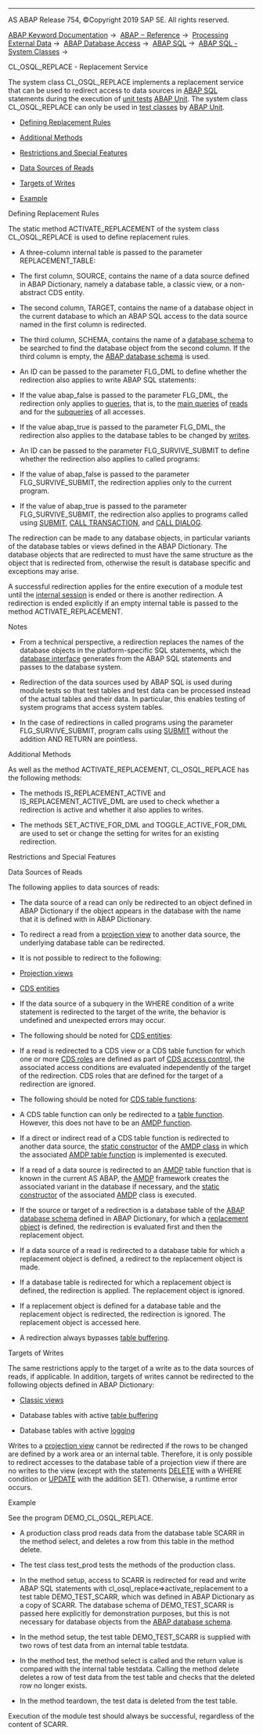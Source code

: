   

* * *

AS ABAP Release 754, ©Copyright 2019 SAP SE. All rights reserved.

[ABAP Keyword Documentation](javascript:call_link\('abenabap.htm'\)) →  [ABAP − Reference](javascript:call_link\('abenabap_reference.htm'\)) →  [Processing External Data](javascript:call_link\('abenabap_language_external_data.htm'\)) →  [ABAP Database Access](javascript:call_link\('abenabap_sql.htm'\)) →  [ABAP SQL](javascript:call_link\('abenopensql.htm'\)) →  [ABAP SQL - System Classes](javascript:call_link\('abencl_osql.htm'\)) → 

CL\_OSQL\_REPLACE - Replacement Service

The system class CL\_OSQL\_REPLACE implements a replacement service that can be used to redirect access to data sources in [ABAP SQL](javascript:call_link\('abenopen_sql_glosry.htm'\) "Glossary Entry") statements during the execution of [unit tests](javascript:call_link\('abenunit_test_glosry.htm'\) "Glossary Entry") [ABAP Unit](javascript:call_link\('abenabap_unit_glosry.htm'\) "Glossary Entry"). The system class CL\_OSQL\_REPLACE can only be used in [test classes](javascript:call_link\('abentest_class_glosry.htm'\) "Glossary Entry") by [ABAP Unit](javascript:call_link\('abenabap_unit_glosry.htm'\) "Glossary Entry").

-   [Defining Replacement Rules](#@@ITOC@@ABENCL_OSQL_REPLACE_1)

-   [Additional Methods](#@@ITOC@@ABENCL_OSQL_REPLACE_2)

-   [Restrictions and Special Features](#@@ITOC@@ABENCL_OSQL_REPLACE_3)

-   [Data Sources of Reads](#@@ITOC@@ABENCL_OSQL_REPLACE_4)

-   [Targets of Writes](#@@ITOC@@ABENCL_OSQL_REPLACE_5)

-   [Example](#@@ITOC@@ABENCL_OSQL_REPLACE_6)

Defining Replacement Rules

The static method ACTIVATE\_REPLACEMENT of the system class CL\_OSQL\_REPLACE is used to define replacement rules.

-   A three-column internal table is passed to the parameter REPLACEMENT\_TABLE:

-   The first column, SOURCE, contains the name of a data source defined in ABAP Dictionary, namely a database table, a classic view, or a non-abstract CDS entity.

-   The second column, TARGET, contains the name of a database object in the current database to which an ABAP SQL access to the data source named in the first column is redirected.

-   The third column, SCHEMA, contains the name of a [database schema](javascript:call_link\('abendatabase_schema_glosry.htm'\) "Glossary Entry") to be searched to find the database object from the second column. If the third column is empty, the [ABAP database schema](javascript:call_link\('abenabap_db_schema_glosry.htm'\) "Glossary Entry") is used.

-   An ID can be passed to the parameter FLG\_DML to define whether the redirection also applies to write ABAP SQL statements:

-   If the value abap\_false is passed to the parameter FLG\_DML, the redirection only applies to [queries](javascript:call_link\('abenquery_glosry.htm'\) "Glossary Entry"), that is, to the [main queries](javascript:call_link\('abenmainquery_glosry.htm'\) "Glossary Entry") of [reads](javascript:call_link\('abenopen_sql_reading.htm'\)) and for the [subqueries](javascript:call_link\('abensubquery_glosry.htm'\) "Glossary Entry") of all accesses.

-   If the value abap\_true is passed to the parameter FLG\_DML, the redirection also applies to the database tables to be changed by [writes](javascript:call_link\('abenopen_sql_writing.htm'\)).

-   An ID can be passed to the parameter FLG\_SURVIVE\_SUBMIT to define whether the redirection also applies to called programs:

-   If the value of abap\_false is passed to the parameter FLG\_SURVIVE\_SUBMIT, the redirection applies only to the current program.

-   If the value of abap\_true is passed to the parameter FLG\_SURVIVE\_SUBMIT, the redirection also applies to programs called using [SUBMIT](javascript:call_link\('abapsubmit.htm'\)), [CALL TRANSACTION](javascript:call_link\('abapcall_transaction.htm'\)), and [CALL DIALOG](javascript:call_link\('abapcall_dialog.htm'\)).

The redirection can be made to any database objects, in particular variants of the database tables or views defined in the ABAP Dictionary. The database objects that are redirected to must have the same structure as the object that is redirected from, otherwise the result is database specific and exceptions may arise.

A successful redirection applies for the entire execution of a module test until the [internal session](javascript:call_link\('abeninternal_session_glosry.htm'\) "Glossary Entry") is ended or there is another redirection. A redirection is ended explicitly if an empty internal table is passed to the method ACTIVATE\_REPLACEMENT.

Notes

-   From a technical perspective, a redirection replaces the names of the database objects in the platform-specific SQL statements, which the [database interface](javascript:call_link\('abendatabase_interface_glosry.htm'\) "Glossary Entry") generates from the ABAP SQL statements and passes to the database system.

-   Redirection of the data sources used by ABAP SQL is used during module tests so that test tables and test data can be processed instead of the actual tables and their data. In particular, this enables testing of system programs that access system tables.

-   In the case of redirections in called programs using the parameter FLG\_SURVIVE\_SUBMIT, program calls using [SUBMIT](javascript:call_link\('abapsubmit.htm'\)) without the addition AND RETURN are pointless.

Additional Methods

As well as the method ACTIVATE\_REPLACEMENT, CL\_OSQL\_REPLACE has the following methods:

-   The methods IS\_REPLACEMENT\_ACTIVE and IS\_REPLACEMENT\_ACTIVE\_DML are used to check whether a redirection is active and whether it also applies to writes.

-   The methods SET\_ACTIVE\_FOR\_DML and TOGGLE\_ACTIVE\_FOR\_DML are used to set or change the setting for writes for an existing redirection.

Restrictions and Special Features

Data Sources of Reads

The following applies to data sources of reads:

-   The data source of a read can only be redirected to an object defined in ABAP Dictionary if the object appears in the database with the name that it is defined with in ABAP Dictionary.

-   To redirect a read from a [projection view](javascript:call_link\('abenprojection_view_glosry.htm'\) "Glossary Entry") to another data source, the underlying database table can be redirected.

-   It is not possible to redirect to the following:

-   [Projection views](javascript:call_link\('abenprojection_view_glosry.htm'\) "Glossary Entry")

-   [CDS entities](javascript:call_link\('abencds_entity_glosry.htm'\) "Glossary Entry")

-   If the data source of a subquery in the WHERE condition of a write statement is redirected to the target of the write, the behavior is undefined and unexpected errors may occur.

-   The following should be noted for [CDS entities](javascript:call_link\('abencds_view_glosry.htm'\) "Glossary Entry"):

-   If a read is redirected to a CDS view or a CDS table function for which one or more [CDS roles](javascript:call_link\('abencds_access_control_glosry.htm'\) "Glossary Entry") are defined as part of [CDS access control](javascript:call_link\('abencds_role_glosry.htm'\) "Glossary Entry"), the associated access conditions are evaluated independently of the target of the redirection. CDS roles that are defined for the target of a redirection are ignored.

-   The following should be noted for [CDS table functions](javascript:call_link\('abencds_table_function_glosry.htm'\) "Glossary Entry"):

-   A CDS table function can only be redirected to a [table function](javascript:call_link\('abentable_function_glosry.htm'\) "Glossary Entry"). However, this does not have to be an [AMDP function](javascript:call_link\('abenamdp_function_glosry.htm'\) "Glossary Entry").

-   If a direct or indirect read of a CDS table function is redirected to another data source, the [static constructor](javascript:call_link\('abenstatic_constructor_glosry.htm'\) "Glossary Entry") of the [AMDP class](javascript:call_link\('abenamdp_class_glosry.htm'\) "Glossary Entry") in which the associated [AMDP table function](javascript:call_link\('abenamdp_table_function_glosry.htm'\) "Glossary Entry") is implemented is executed.

-   If a read of a data source is redirected to an [AMDP](javascript:call_link\('abenamdp_table_function_glosry.htm'\) "Glossary Entry") table function that is known in the current AS ABAP, the [AMDP](javascript:call_link\('abenamdp_glosry.htm'\) "Glossary Entry") framework creates the associated variant in the database if necessary, and the [static constructor](javascript:call_link\('abenstatic_constructor_glosry.htm'\) "Glossary Entry") of the associated [AMDP](javascript:call_link\('abenamdp_class_glosry.htm'\) "Glossary Entry") class is executed.

-   If the source or target of a redirection is a database table of the [ABAP database schema](javascript:call_link\('abenabap_db_schema_glosry.htm'\) "Glossary Entry") defined in ABAP Dictionary, for which a [replacement object](javascript:call_link\('abenreplacement_object_glosry.htm'\) "Glossary Entry") is defined, the redirection is evaluated first and then the replacement object.

-   If a data source of a read is redirected to a database table for which a replacement object is defined, a redirect to the replacement object is made.

-   If a database table is redirected for which a replacement object is defined, the redirection is applied. The replacement object is ignored.

-   If a replacement object is defined for a database table and the replacement object is redirected, the redirection is ignored. The replacement object is accessed here.

-   A redirection always bypasses [table buffering](javascript:call_link\('abensap_buffering_glosry.htm'\) "Glossary Entry").

Targets of Writes

The same restrictions apply to the target of a write as to the data sources of reads, if applicable. In addition, targets of writes cannot be redirected to the following objects defined in ABAP Dictionary:

-   [Classic views](javascript:call_link\('abenclassical_view_glosry.htm'\) "Glossary Entry")

-   Database tables with active [table buffering](javascript:call_link\('abensap_buffering_glosry.htm'\) "Glossary Entry")

-   Database tables with active [logging](javascript:call_link\('abenddic_database_tables_protocol.htm'\))

Writes to a [projection view](javascript:call_link\('abenprojection_view_glosry.htm'\) "Glossary Entry") cannot be redirected if the rows to be changed are defined by a work area or an internal table. Therefore, it is only possible to redirect accesses to the database table of a projection view if there are no writes to the view (except with the statements [DELETE](javascript:call_link\('abapdelete_dbtab.htm'\)) with a WHERE condition or [UPDATE](javascript:call_link\('abapupdate.htm'\)) with the addition SET). Otherwise, a runtime error occurs.

Example

See the program DEMO\_CL\_OSQL\_REPLACE.

-   A production class prod reads data from the database table SCARR in the method select, and deletes a row from this table in the method delete.

-   The test class test\_prod tests the methods of the production class.

-   In the method setup, access to SCARR is redirected for read and write ABAP SQL statements with cl\_osql\_replace=>activate\_replacement to a test table DEMO\_TEST\_SCARR, which was defined in ABAP Dictionary as a copy of SCARR. The database schema of DEMO\_TEST\_SCARR is passed here explicitly for demonstration purposes, but this is not necessary for database objects from the [ABAP database schema](javascript:call_link\('abenabap_db_schema_glosry.htm'\) "Glossary Entry").

-   In the method setup, the test table DEMO\_TEST\_SCARR is supplied with two rows of test data from an internal table testdata.

-   In the method test, the method select is called and the return value is compared with the internal table testdata. Calling the method delete deletes a row of test data from the test table and checks that the deleted row no longer exists.

-   In the method teardown, the test data is deleted from the test table.

Execution of the module test should always be successful, regardless of the content of SCARR.